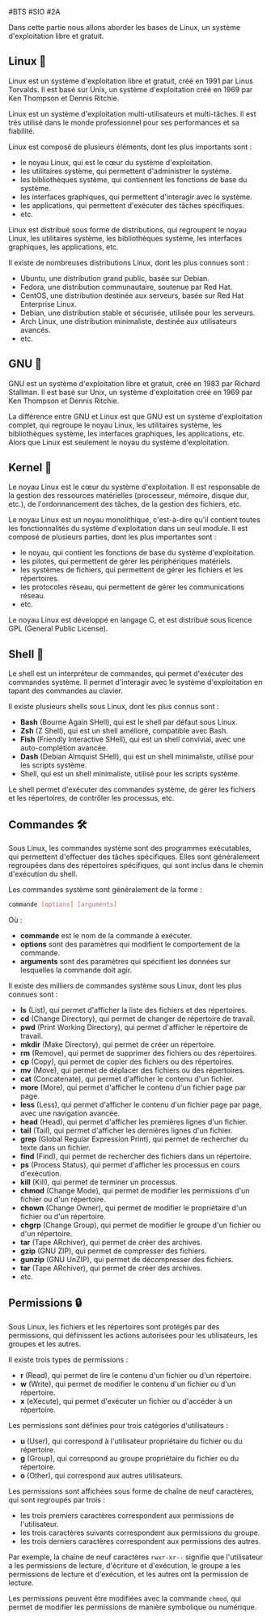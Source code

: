 #BTS #SIO #2A 

Dans cette partie nous allons aborder les bases de Linux, un système d'exploitation libre et gratuit.

## Linux 🐧

Linux est un système d'exploitation libre et gratuit, créé en 1991 par Linus Torvalds. Il est basé sur Unix, un système d'exploitation créé en 1969 par Ken Thompson et Dennis Ritchie.

Linux est un système d'exploitation multi-utilisateurs et multi-tâches. Il est très utilisé dans le monde professionnel pour ses performances et sa fiabilité.

Linux est composé de plusieurs éléments, dont les plus importants sont :

- le noyau Linux, qui est le cœur du système d'exploitation.
- les utilitaires système, qui permettent d'administrer le système.
- les bibliothèques système, qui contiennent les fonctions de base du système.
- les interfaces graphiques, qui permettent d'interagir avec le système.
- les applications, qui permettent d'exécuter des tâches spécifiques.
- etc.

Linux est distribué sous forme de distributions, qui regroupent le noyau Linux, les utilitaires système, les bibliothèques système, les interfaces graphiques, les applications, etc.

Il existe de nombreuses distributions Linux, dont les plus connues sont :

- Ubuntu, une distribution grand public, basée sur Debian.
- Fedora, une distribution communautaire, soutenue par Red Hat.
- CentOS, une distribution destinée aux serveurs, basée sur Red Hat Enterprise Linux.
- Debian, une distribution stable et sécurisée, utilisée pour les serveurs.
- Arch Linux, une distribution minimaliste, destinée aux utilisateurs avancés.
- etc.

## GNU 🐃

GNU est un système d'exploitation libre et gratuit, créé en 1983 par Richard Stallman. Il est basé sur Unix, un système d'exploitation créé en 1969 par Ken Thompson et Dennis Ritchie.

La différence entre GNU et Linux est que GNU est un système d'exploitation complet, qui regroupe le noyau Linux, les utilitaires système, les bibliothèques système, les interfaces graphiques, les applications, etc. Alors que Linux est seulement le noyau du système d'exploitation.

## Kernel 🌰

Le noyau Linux est le cœur du système d'exploitation. Il est responsable de la gestion des ressources matérielles (processeur, mémoire, disque dur, etc.), de l'ordonnancement des tâches, de la gestion des fichiers, etc.

Le noyau Linux est un noyau monolithique, c'est-à-dire qu'il contient toutes les fonctionnalités du système d'exploitation dans un seul module. Il est composé de plusieurs parties, dont les plus importantes sont :

- le noyau, qui contient les fonctions de base du système d'exploitation.
- les pilotes, qui permettent de gérer les périphériques matériels.
- les systèmes de fichiers, qui permettent de gérer les fichiers et les répertoires.
- les protocoles réseau, qui permettent de gérer les communications réseau.
- etc.

Le noyau Linux est développé en langage C, et est distribué sous licence GPL (General Public License).

## Shell 🐚

Le shell est un interpréteur de commandes, qui permet d'exécuter des commandes système. Il permet d'interagir avec le système d'exploitation en tapant des commandes au clavier.

Il existe plusieurs shells sous Linux, dont les plus connus sont :

- **Bash** (Bourne Again SHell), qui est le shell par défaut sous Linux.
- **Zsh** (Z Shell), qui est un shell amélioré, compatible avec Bash.
- **Fish** (Friendly Interactive SHell), qui est un shell convivial, avec une auto-complétion avancée.
- **Dash** (Debian Almquist SHell), qui est un shell minimaliste, utilisé pour les scripts système.
- Shell, qui est un shell minimaliste, utilisé pour les scripts système.

Le shell permet d'exécuter des commandes système, de gérer les fichiers et les répertoires, de contrôler les processus, etc.

## Commandes 🛠

Sous Linux, les commandes système sont des programmes exécutables, qui permettent d'effectuer des tâches spécifiques. Elles sont généralement regroupées dans des répertoires spécifiques, qui sont inclus dans le chemin d'exécution du shell.

Les commandes système sont généralement de la forme :

```bash
commande [options] [arguments]
```

Où :

- **commande** est le nom de la commande à exécuter.
- **options** sont des paramètres qui modifient le comportement de la commande.
- **arguments** sont des paramètres qui spécifient les données sur lesquelles la commande doit agir.

Il existe des milliers de commandes système sous Linux, dont les plus connues sont :

- **ls** (List), qui permet d'afficher la liste des fichiers et des répertoires.
- **cd** (Change Directory), qui permet de changer de répertoire de travail.
- **pwd** (Print Working Directory), qui permet d'afficher le répertoire de travail.
- **mkdir** (Make Directory), qui permet de créer un répertoire.
- **rm** (Remove), qui permet de supprimer des fichiers ou des répertoires.
- **cp** (Copy), qui permet de copier des fichiers ou des répertoires.
- **mv** (Move), qui permet de déplacer des fichiers ou des répertoires.
- **cat** (Concatenate), qui permet d'afficher le contenu d'un fichier.
- **more** (More), qui permet d'afficher le contenu d'un fichier page par page.
- **less** (Less), qui permet d'afficher le contenu d'un fichier page par page, avec une navigation avancée.
- **head** (Head), qui permet d'afficher les premières lignes d'un fichier.
- **tail** (Tail), qui permet d'afficher les dernières lignes d'un fichier.
- **grep** (Global Regular Expression Print), qui permet de rechercher du texte dans un fichier.
- **find** (Find), qui permet de rechercher des fichiers dans un répertoire.
- **ps** (Process Status), qui permet d'afficher les processus en cours d'exécution.
- **kill** (Kill), qui permet de terminer un processus.
- **chmod** (Change Mode), qui permet de modifier les permissions d'un fichier ou d'un répertoire.
- **chown** (Change Owner), qui permet de modifier le propriétaire d'un fichier ou d'un répertoire.
- **chgrp** (Change Group), qui permet de modifier le groupe d'un fichier ou d'un répertoire.
- **tar** (Tape ARchiver), qui permet de créer des archives.
- **gzip** (GNU ZIP), qui permet de compresser des fichiers.
- **gunzip** (GNU UnZIP), qui permet de décompresser des fichiers.
- **tar** (Tape ARchiver), qui permet de créer des archives.
- etc.

## Permissions 🔒

Sous Linux, les fichiers et les répertoires sont protégés par des permissions, qui définissent les actions autorisées pour les utilisateurs, les groupes et les autres.

Il existe trois types de permissions :

- **r** (Read), qui permet de lire le contenu d'un fichier ou d'un répertoire.
- **w** (Write), qui permet de modifier le contenu d'un fichier ou d'un répertoire.
- **x** (eXecute), qui permet d'exécuter un fichier ou d'accéder à un répertoire.

Les permissions sont définies pour trois catégories d'utilisateurs :

- **u** (User), qui correspond à l'utilisateur propriétaire du fichier ou du répertoire.
- **g** (Group), qui correspond au groupe propriétaire du fichier ou du répertoire.
- **o** (Other), qui correspond aux autres utilisateurs.

Les permissions sont affichées sous forme de chaîne de neuf caractères, qui sont regroupés par trois :

- les trois premiers caractères correspondent aux permissions de l'utilisateur.
- les trois caractères suivants correspondent aux permissions du groupe.
- les trois derniers caractères correspondent aux permissions des autres.

Par exemple, la chaîne de neuf caractères `rwxr-xr--` signifie que l'utilisateur a les permissions de lecture, d'écriture et d'exécution, le groupe a les permissions de lecture et d'exécution, et les autres ont la permission de lecture.

Les permissions peuvent être modifiées avec la commande `chmod`, qui permet de modifier les permissions de manière symbolique ou numérique.